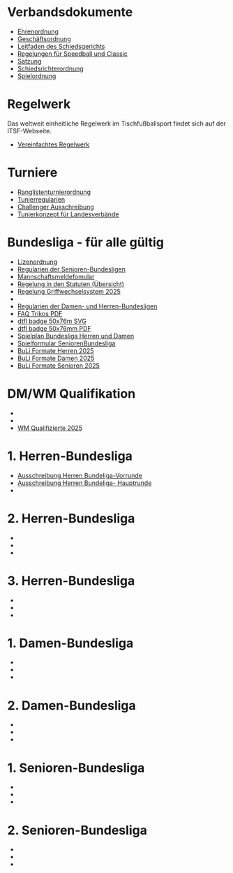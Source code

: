 # Verbandsdokumente

- [Ehrenordnung](docs/ehrenordnung.md)
- [Geschäftsordnung](docs/geschaeftsordnung.md)
- [Leitfaden des Schiedsgerichts](docs/leitfaden_des_schiedsgerichts.md)
- [Regelungen für Speedball und Classic](docs/regelungen_fuer_speedball_und_classic.md)
- [Satzung](docs/satzung.md)
- [Schiedsrichterordnung](docs/schiedsrichterordnung.md)
- [Spielordnung](docs/spielordnung.md)


# Regelwerk
Das weltweit einheitliche Regelwerk im Tischfußballsport findet sich auf der ITSF-Webseite.

- [Vereinfachtes Regelwerk](./assets/pdf/Regelwerk_vereinfacht.pdf)

# Turniere

- [Ranglistenturnierordnung](docs/Ranglistenturnierordnung.md)
- [Tunierregularien](./assets/pdf/Turnierregularien.pdf)
- [Challenger Ausschreibung](./assets/pdf/Challenger_Ausschreibung_Vorlage.pdf)
- [Tunierkonzept für Landesverbände](./assets/pdf/Turnierkonzept_fr_Landesverbaende.pdf)

# Bundesliga - für alle gültig

- [Lizenordnung](./docs/Lizenzordnung.md)
- [Regularien der Senioren-Bundesligen](./docs/Regularien_der_Senioren_Bundesligen.md)
- [Mannschaftsmeldefomular](./assets/pdf/Formular_Mannschaftsmeldung_2025.xlsx)
- [Regelung in den Statuten (Übersicht)](./assets/pdf/Regelungen.pdf)
- [Regelung Griffwechselsystem 2025](./assets/pdf/Regelung_Griffwechselsystem.pdf)
- [](./)
- [Regularien der Damen- und Herren-Bundesligen](./docs/Regularien_der_Damen_und_Herren_Bundesligen.md)
- [FAQ Trikos PDF](./assets/pdf/FAQ_Trikot.pdf)
- [dtfl badge 50x76m SVG](./assets/pdf/dtfl-badge-50x76mm.svg)
- [dtfl badge 50x76mm PDF](./assets/pdf/dtfl-badge-50x76mm.pdf)
- [Spielplan Bundesliga Herren und Damen](./assets/pdf/Bundesliga_Spielplan.pdf)
- [Spielformular SeniorenBundesliga](./assets/pdf/Spielformular_SeniorenBundesliga.pdf)
- [BuLi Formate Herren 2025](./assets/pdf/Bundesligen_Herren.pdf)
- [BuLi Formate Damen 2025](./assets/pdf/Bundesligen_Damen.pdf)
- [BuLi Formate Senioren 2025](./assets/pdf/Bundesligen_Senioren.pdf)

# DM/WM Qualifikation

- [](./)
- [](./)
- [WM Qualifizierte 2025](./assets/pdf/WM_Qualifizierte_2025.pdf)

# 1. Herren-Bundesliga

- [Ausschreibung Herren Bundeliga-Vorrunde](./assets/pdf/Ausschreibung_Herren_Bundesligen-Vorrunde.pdf)
- [Ausschreibung Herren Bundeliga- Hauptrunde](./assets/pdf/Ausschreibung_12Herren_Bundesliga-Hauptrunde.pdf)
- [](./)

# 2. Herren-Bundesliga

- [](./)
- [](./)
- [](./)

# 3. Herren-Bundesliga

- [](./)
- [](./)
- [](./)

# 1. Damen-Bundesliga

- [](./)
- [](./)
- [](./)

# 2. Damen-Bundesliga

- [](./)
- [](./)
- [](./)

# 1. Senioren-Bundesliga

- [](./)
- [](./)
- [](./)

# 2. Senioren-Bundesliga

- [](./)
- [](./)
- [](./)
